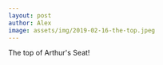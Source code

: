 ```yaml
---
layout: post
author: Alex
image: assets/img/2019-02-16-the-top.jpeg
---
```


The top of Arthur's Seat!
